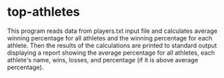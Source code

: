 # top-athletes
This program reads data from players.txt input file and calculates average winning percentage for all athletes and the winning percentage for each athlete. 
Then the results of the calculations are printed to standard output displaying a report showing the average percentage for all athletes, each athlete's name, wins, losses, and percentage (if it is above average percentage).
